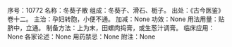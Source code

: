 序号：10772
名称：冬葵子散
组成：冬葵子、滑石、栀子。
出处：《古今医鉴》卷十二。
主治：孕妇转胞，小便不通。
加减：None
功效：None
用法用量：贴脐中，立通。
制备方法：上为末，田螺肉捣膏，或生葱汁调膏。
临床应用：None
各家论述：None
用药禁忌：None
附注：None
